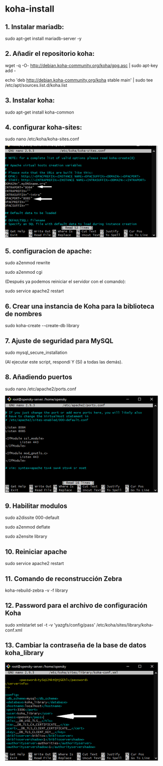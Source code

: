 # koha-install

## 1. Instalar mariadb:
sudo apt-get install mariadb-server -y

## 2. Añadir el repositorio koha:
wget -q -O- http://debian.koha-community.org/koha/gpg.asc | sudo apt-key add -

echo 'deb http://debian.koha-community.org/koha stable main' | sudo tee /etc/apt/sources.list.d/koha.list

## 3. Instalar koha:
sudo apt-get install koha-common

## 4. configurar koha-sites: 
sudo nano /etc/koha/koha-sites.conf


![alt text](koha-sites.png?raw=true)

## 5. configuracion de apache:
sudo a2enmod rewrite

sudo a2enmod cgi

(Después ya podemos reiniciar el servidor con el comando):

sudo service apache2 restart

## 6. Crear una instancia de Koha para la biblioteca de nombres

sudo koha-create --create-db library

## 7. Ajuste de seguridad para MySQL

sudo mysql_secure_installation

(Al ejecutar este script, respondí Y (Sí) a todas las demás).

## 8. Añadiendo puertos

sudo nano /etc/apache2/ports.conf

![alt text](ports.png?raw=true)

## 9. Habilitar modulos

sudo a2dissite 000-default

sudo a2enmod deflate

sudo a2ensite library

## 10. Reiniciar apache

sudo service apache2 restart

## 11. Comando de reconstrucción Zebra

koha-rebuild-zebra -v -f library

## 12. Password para el archivo de configuración Koha

sudo xmlstarlet sel -t -v 'yazgfs/config/pass' /etc/koha/sites/library/koha-conf.xml

## 13. Cambiar la contraseña de la base de datos koha_library

![alt text](koha-library.png?raw=true)
